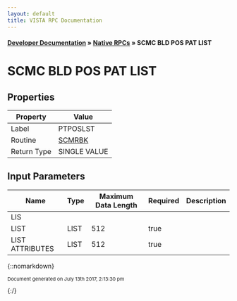 ```yaml
---
layout: default
title: VISTA RPC Documentation
---
```


#### [Developer Documentation](../index) &#187; [Native RPCs](TableOfContents) &#187; SCMC BLD POS PAT LIST<br/>
# SCMC BLD POS PAT LIST



## Properties

Property | Value
--- | ---
Label | PTPOSLST
Routine | [SCMRBK](http://code.osehra.org/dox/Routine_SCMRBK_source.html)
Return Type | SINGLE VALUE


## Input Parameters

Name | Type | Maximum Data Length | Required | Description
--- | --- | --- | --- | ---
LIS |  |  |  | 
LIST | LIST | 512 | true | 
LIST ATTRIBUTES | LIST | 512 | true | 



{::nomarkdown} <br/><p style="font-size: 11px">Document generated on July 13th 2017, 2:13:30 pm</p>{:/}